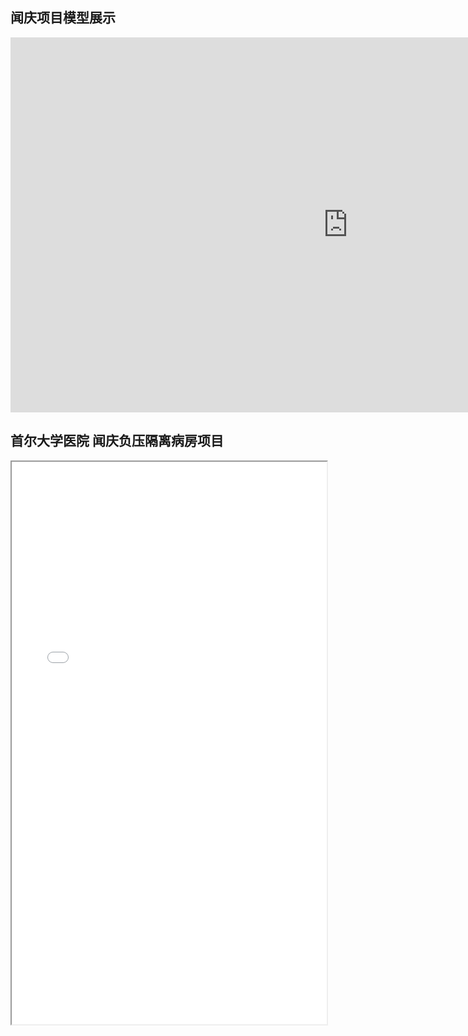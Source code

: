 ## 闻庆项目模型展示

<div class="sketchfab-embed-wrapper">
    <iframe title="A 3D model" width="1080" height="600" src="https://sketchfab.com/models/1d829b059542417fbebdf8837a0d8a64/embed?autostart=1&amp;ui_controls=1&amp;ui_infos=1&amp;ui_inspector=1&amp;ui_stop=1&amp;ui_watermark=1&amp;ui_watermark_link=1" frameborder="0" allow="autoplay; fullscreen; vr" mozallowfullscreen="true" webkitallowfullscreen="true"></iframe>
</div>

## 首尔大学医院 闻庆负压隔离病房项目
<div>
<iframe src="./res/1.pdf" width="100%" height="900px" >
</iframe>
</div>